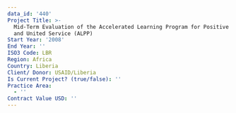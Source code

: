 ```yaml
---
data_id: '440'
Project Title: >-
  Mid-Term Evaluation of the Accelerated Learning Program for Positive Living
  and United Service (ALPP)
Start Year: '2008'
End Year: ''
ISO3 Code: LBR
Region: Africa
Country: Liberia
Client/ Donor: USAID/Liberia
Is Current Project? (true/false): ''
Practice Area:
  - ''
Contract Value USD: ''
---
```

